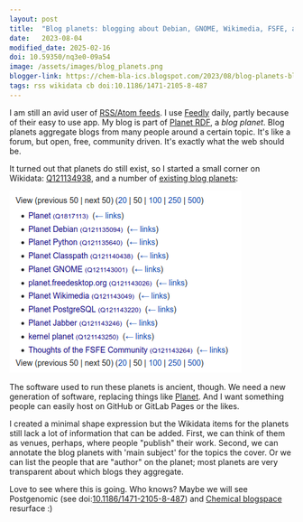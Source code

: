 ```yaml
---
layout: post
title:  "Blog planets: blogging about Debian, GNOME, Wikimedia, FSFE, and many more"
date:   2023-08-04
modified_date: 2025-02-16
doi: 10.59350/nq3e0-09a54
image: /assets/images/blog_planets.png
blogger-link: https://chem-bla-ics.blogspot.com/2023/08/blog-planets-blogging-about-debian.html
tags: rss wikidata cb doi:10.1186/1471-2105-8-487
---
```


I am still an avid user of [RSS/Atom feeds](https://en.wikipedia.org/wiki/Category:Web_syndication_formats). I use
[Feedly](https://feedly.com/) daily, partly because of their easy to use app. My blog is part of
[Planet RDF](https://planetrdf.com/), a *blog planet*. Blog planets aggregate blogs from many people around a certain topic.
It's like a forum, but open, free, community driven. It's exactly what the web should be.

It turned out that planets do still exist, so I started a small corner on Wikidata: [Q121134938](https://www.wikidata.org/wiki/Q121134938),
and a number of [existing blog planets](https://www.wikidata.org/wiki/Special:WhatLinksHere/Q121134938):

![Screenshot of the 'What links here' page for the Wikidata item 'blog planet'.](/assets/images/blog_planets.png)

The software used to run these planets is ancient, though. We need a new generation of software, replacing things like
[Planet](https://en.wikipedia.org/wiki/Planet_(software)). And I want something people can easily host on GitHub or GitLab Pages or the likes.

I created a minimal shape expression but the Wikidata items for the planets still lack a lot of information that can be added. First,
we can think of them as venues, perhaps, where people "publish" their work. Second, we can annotate the blog planets with 'main subject'
for the topics the cover. Or we can list the people that are "author" on the planet; most planets are very transparent about which
blogs they aggregate.

Love to see where this is going. Who knows? Maybe we will see Postgenomic (see doi:[10.1186/1471-2105-8-487](https://doi.org/10.1186/1471-2105-8-487)) and
[Chemical blogspace](https://chem-bla-ics.blogspot.com/search?q=%22chemical+blogspace%22) resurface :)
